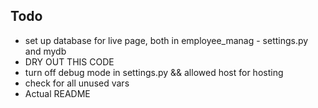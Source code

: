 ## Todo
- set up database for live page, both in employee_manag - settings.py and mydb
- DRY OUT THIS CODE
- turn off debug mode in settings.py && allowed host for hosting
- check for all unused vars
- Actual README